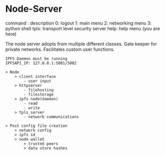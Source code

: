 # Node-Server

command : description 
0: logout
1: main menu
2: networking menu 
3: python shell
tpls: transport level security server
help: help menu (you are here)


The node server adopts from multiple different classes. Gate keeper for private networks. Facilitates custom user functions. 

    IPFS Daemon must be running 
    IPFSAPI_IP: 127.0.0.1:5001/5002

    > Node
        > client interface
            - user input
        > httpserver
            - filehosting
            - filestorage
        > ipfs node(daemon)
            - read
            - write
        > tpls_server
            - network communications
    
    > Post config file creation 
        > network config
        > ipfs id
        > node wallet
            > trusted peers
            > data store hashes